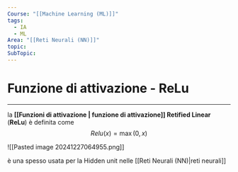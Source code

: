 ```yaml
---
Course: "[[Machine Learning (ML)]]"
tags:
  - IA
  - ML
Area: "[[Reti Neurali (NN)]]"
topic: 
SubTopic:
---
```

# Funzione di attivazione - ReLu
---
la __[[Funzioni di attivazione | funzione di attivazione]] Retified Linear__ (__ReLu__) è definita come 
$$Relu(x) = \max(0,x)$$

![[Pasted image 20241227064955.png]]

è una  spesso usata per la Hidden unit nelle [[Reti Neurali (NN)|reti neurali]] 